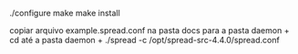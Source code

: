 ./configure
make
make install

copiar arquivo example.spread.conf na pasta docs para a pasta daemon +
cd até a pasta daemon +
./spread -c /opt/spread-src-4.4.0/spread.conf
